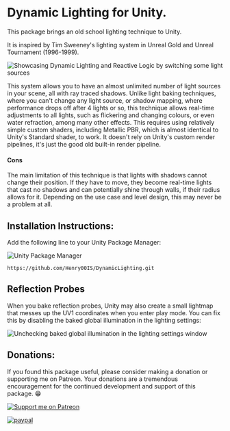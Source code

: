 # Dynamic Lighting for Unity.

This package brings an old school lighting technique to Unity.

It is inspired by Tim Sweeney's lighting system in Unreal Gold and Unreal Tournament (1996-1999).

![Showcasing Dynamic Lighting and Reactive Logic by switching some light sources](https://raw.githubusercontent.com/wiki/Henry00IS/ReactiveLogic/images/DynamicLightingAndReactiveLogic.gif)

This system allows you to have an almost unlimited number of light sources in your scene, all with ray traced shadows. Unlike light baking techniques, where you can't change any light source, or shadow mapping, where performance drops off after 4 lights or so, this technique allows real-time adjustments to all lights, such as flickering and changing colours, or even water refraction, among many other effects. This requires using relatively simple custom shaders, including Metallic PBR, which is almost identical to Unity's Standard shader, to work. It doesn't rely on Unity's custom render pipelines, it's just the good old built-in render pipeline.

#### Cons
The main limitation of this technique is that lights with shadows cannot change their position. If they have to move, they become real-time lights that cast no shadows and can potentially shine through walls, if their radius allows for it. Depending on the use case and level design, this may never be a problem at all.

## Installation Instructions:

Add the following line to your Unity Package Manager:

![Unity Package Manager](https://user-images.githubusercontent.com/7905726/84954483-c82ba100-b0f5-11ea-9cd0-1cdc24ef2660.png)

`https://github.com/Henry00IS/DynamicLighting.git`

## Reflection Probes

When you bake reflection probes, Unity may also create a small lightmap that messes up the UV1 coordinates when you enter play mode. You can fix this by disabling the baked global illumination in the lighting settings:

![Unchecking baked global illumination in the lighting settings window](https://github.com/Henry00IS/DynamicLighting/wiki/images/home/baked-global-illumination.png)

## Donations:

If you found this package useful, please consider making a donation or supporting me on Patreon. Your donations are a tremendous encouragement for the continued development and support of this package. 😁

[![Support me on Patreon](https://img.shields.io/endpoint.svg?url=https%3A%2F%2Fshieldsio-patreon.vercel.app%2Fapi%3Fusername%3Dhenrydejongh%26type%3Dpatrons&style=for-the-badge)](https://patreon.com/henrydejongh)

[![paypal](https://www.paypalobjects.com/en_US/i/btn/btn_donateCC_LG.gif)](https://paypal.me/henrydejongh)
